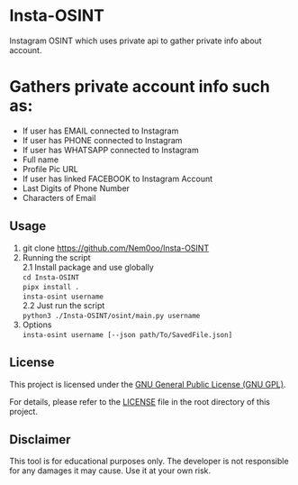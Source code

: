 # Insta-OSINT

Instagram OSINT which uses private api to gather private info about account.

# Gathers private account info such as:

- If user has EMAIL connected to Instagram
- If user has PHONE connected to Instagram
- If user has WHATSAPP connected to Instagram
- Full name
- Profile Pic URL
- If user has linked FACEBOOK to Instagram Account
- Last Digits of Phone Number
- Characters of Email

## Usage

1. git clone https://github.com/Nem0oo/Insta-OSINT
2. Running the script  
   2.1 Install package and use globally  
   `cd Insta-OSINT`  
   `pipx install . `  
   `insta-osint username`  
   2.2 Just run the script  
   `python3 ./Insta-OSINT/osint/main.py username`  
3. Options  
   `insta-osint username [--json path/To/SavedFile.json]`  
## License

This project is licensed under the [GNU General Public License (GNU GPL)]([link-to-license-file](https://github.com/Nem0oo/Insta-OSINT/blob/main/LICENSE)).

For details, please refer to the [LICENSE]([link-to-license-file](https://github.com/Nem0oo/Insta-OSINT/blob/main/LICENSE)) file in the root directory of this project.

## Disclaimer

This tool is for educational purposes only. The developer is not responsible for any damages it may cause. Use it at your own risk.
